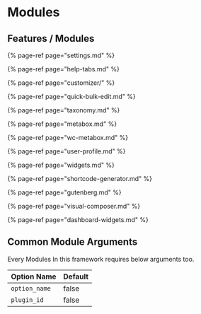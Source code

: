 # Modules

## Features / Modules

{% page-ref page="settings.md" %}

{% page-ref page="help-tabs.md" %}

{% page-ref page="customizer/" %}

{% page-ref page="quick-bulk-edit.md" %}

{% page-ref page="taxonomy.md" %}

{% page-ref page="metabox.md" %}

{% page-ref page="wc-metabox.md" %}

{% page-ref page="user-profile.md" %}

{% page-ref page="widgets.md" %}

{% page-ref page="shortcode-generator.md" %}

{% page-ref page="gutenberg.md" %}

{% page-ref page="visual-composer.md" %}

{% page-ref page="dashboard-widgets.md" %}

## Common Module Arguments

Every Modules In this framework requires below arguments too.

| **Option Name** | **Default** |
| :--- | :--- |
| `option_name` | false |
| `plugin_id` | false |

